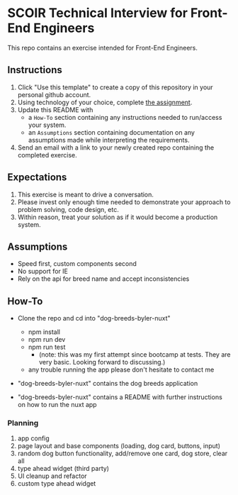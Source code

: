 # SCOIR Technical Interview for Front-End Engineers

This repo contains an exercise intended for Front-End Engineers.

## Instructions

1. Click "Use this template" to create a copy of this repository in your personal github account.
1. Using technology of your choice, complete [the assignment](./Assignment.md).
1. Update this README with
   - a `How-To` section containing any instructions needed to run/access your system.
   - an `Assumptions` section containing documentation on any assumptions made while interpreting the requirements.
1. Send an email with a link to your newly created repo containing the completed exercise.

## Expectations

1. This exercise is meant to drive a conversation.
1. Please invest only enough time needed to demonstrate your approach to problem solving, code design, etc.
1. Within reason, treat your solution as if it would become a production system.

## Assumptions

- Speed first, custom components second
- No support for IE
- Rely on the api for breed name and accept inconsistencies

## How-To

- Clone the repo and cd into "dog-breeds-byler-nuxt"

  - npm install
  - npm run dev
  - npm run test
    - (note: this was my first attempt since bootcamp at tests. They are very basic. Looking forward to discussing.)
  - any trouble running the app please don't hesitate to contact me

- "dog-breeds-byler-nuxt" contains the dog breeds application
- "dog-breeds-byler-nuxt" contains a README with further instructions on how to run the nuxt app

### Planning

1. app config
2. page layout and base components (loading, dog card, buttons, input)
3. random dog button functionality, add/remove one card, dog store, clear all
4. type ahead widget (third party)
5. UI cleanup and refactor
6. custom type ahead widget
